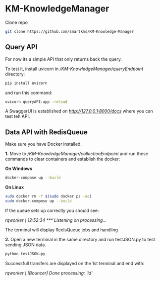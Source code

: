# KM-KnowledgeManager
Clone repo
``` bash
git clone https://github.com/smartkms/KM-Knowledge-Manager
```
## Query API
For now its a simple API that only returns back the query.

To test it, install uvicorn in */KM-KnowledgeManager/queryEndpoint* directory:
``` bash
pip install uvicorn
```
and run this command:
``` bash
uvicorn queryAPI:app -reload
```
A SwaggerUI is established on *http://127.0.0.1:8000/docs*
where you can test teh API.
## Data API with RedisQueue
Make sure you have Docker installed.

**1.** Move to */KM-KnowledgeManager/collectionEndpoint* and run these commands to clear containers and establish the docker:

  **On Windows**
  ``` bash
  docker-compose up --build
  ```
  **On Linux**
  ``` bash
  sudo docker rm -f $(sudo docker ps -aq)
  sudo docker-compose up --build
  ```
  If the queue sets up correctly you should see:
  
  *rqworker    | 12:52:34 *** Listening on processing...*
  
  The terminal will display RedisQueue jobs and handling

**2.** Open a new terminal in the same directory and run testJSON.py to test sending JSON data.
  ``` bash
  python testJSON.py
  ```
  Successfull transfers are displayed on the 1st terminal and end with:
  
  *rqworker    | [Bouncer] Done processing: 'id'*
